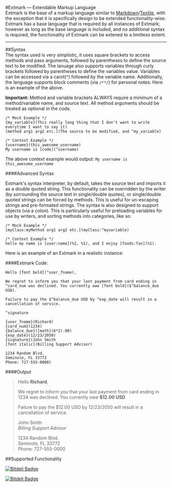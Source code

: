 #Extmark &mdash; Extendable Markup Language  
Extmark is the base of a markup language similar to [Markdown]()/[Textile](), with the exception that it is specifically design to be extended functionality-wise. Extmark has a base language that is required by all instances of Extmark; however as long as the base language is included, and no additional syntax is required, the functionality of Extmark can be extened to a limitless extent.

---

##Syntax  
The syntax used is very simplistic, it uses square brackets to access methods and pass arguments, followed by parentheses to define the source text to be modified. The lanuage also supports variables through curly brackets followed by parentheses to define the variables value. Variables can be accessed via a carot(^) followed by the variable name. Additionally, the language supports block comments (via `/**/`) for personal notes. Here is an example of the above.  

**Important:** Method and variable brackets ALWAYS require a minimum of a method/variable name, and source text. All method arguments should be treated as optional in the code.

```
/* Mock Example */
{my_variable}(This really long thing that I don't want to write everytime I want to say it)  
[method arg1 arg2 etc.](The source to be modified, and ^my_variable)  

/* Context Example */
{username}(this_awesome_username)
My username is [code](^username)
```

The above context example would output: `My username is this_awesome_username`

####Advanced Syntax

Extmark's syntax interpreter, by default, takes the source text and imports it as a double quoted string. This functionality can be overridden by the writer (by sorrounding the source text in single/double quotes), or single/double quoted strings can be forced by methods. This is useful for un-escaping strings and pre-formated strings. The syntax is also designed to support objects (via a colon). This is particularly useful for preloading variables for use by writers, and sorting methods into categories, like so:

```
/* Mock Example */
[myClass:myMethod arg1 arg2 etc.](myClass:^myvariable)

/* Context Example */
hello my name is [user:name](%2, %1), and I enjoy [foods:fav](%1).
```

Here is an example of an Extmark in a realistic instance:  

####Extmark Code:  
```
Hello [font bold](^user_fname),  

We regret to inform you that your last payment from card ending in ^card_num was declined. You currently owe [font bold]($^balance_due USD).  

Failure to pay the $^balance_due USD by ^exp_date will result in a cancellation of service.  

^signature  

{user_fname}(Richard)  
{card_num}(1234)  
{balance_due}([math](6*2).00)  
{exp_date}(12/23/2050)  
{signature}(John Smith  
[font italic](Billing Support Advisor)  

1234 Random Blvd.  
Seminole, FL 33772  
Phone: 727-555-0000)  
```

####Output  
> Hello **Richard**,  
>   
> We regret to inform you that your last payment from card ending in 1234 was declined. You currently owe **$12.00 USD**  
>   
> Failure to pay the $12.00 USD by 12/23/2050 will result in a cancellation of service.  
>   
> John Smith  
> *Billing Support Advisor*  
>   
> 1234 Random Blvd.  
> Seminole, FL 33772  
> Phone: 727-555-0000  

##Supported Functionality








[![Bitdeli Badge](https://d2weczhvl823v0.cloudfront.net/ProjectCleverWeb/Extmark/trend.png)](https://bitdeli.com/free "Bitdeli Badge")



[![Bitdeli Badge](https://d2weczhvl823v0.cloudfront.net/ProjectCleverWeb/extmark/trend.png)](https://bitdeli.com/free "Bitdeli Badge")

